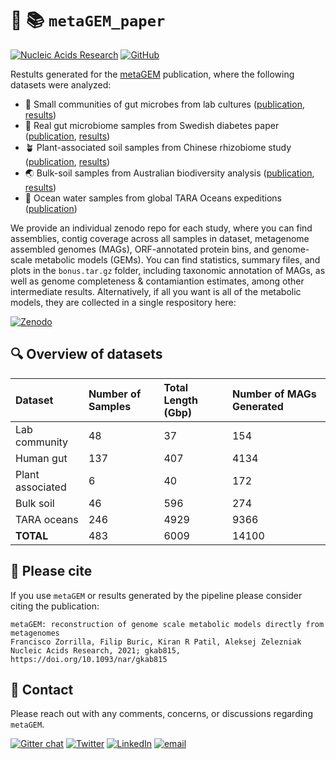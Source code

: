 # 💎 📚 `metaGEM_paper`


[![Nucleic Acids Research](https://img.shields.io/badge/Nucleic%20Acids%20Research-10.1093%2Fnar%2Fgkab815-critical)](https://academic.oup.com/nar/advance-article/doi/10.1093/nar/gkab815/6382386)
[![GitHub](https://img.shields.io/badge/GitHub-metaGEM-blue)](https://github.com/franciscozorrilla/metaGEM)

Restults generated for the [metaGEM](https://github.com/franciscozorrilla/metaGEM) publication, where the following datasets were analyzed:

- 🧪 Small communities of gut microbes from lab cultures ([publication](https://www.science.org/doi/10.1126/science.aac4812), [results](https://zenodo.org/record/5593111#.YXLma3nTVz9))
- 💩 Real gut microbiome samples from Swedish diabetes paper ([publication](https://www.nature.com/articles/nature12198), [results](https://zenodo.org/record/5593224#.YXb90XnTX1w))
- 🪴 Plant-associated soil samples from Chinese rhizobiome study ([publication](https://www.nature.com/articles/s41396-018-0300-0), [results](https://zenodo.org/record/5596948#.YXb-FHnTX1w))
- 🌏 Bulk-soil samples from Australian biodiversity analysis ([publication](https://academic.oup.com/gigascience/article/5/1/s13742-016-0126-5/2720982), [results](https://zenodo.org/record/5596972#.YXb-QnnTX1w))
- 🌊 Ocean water samples from global TARA Oceans expeditions ([publication](https://www.science.org/doi/10.1126/science.1261359))

We provide an individual zenodo repo for each study, where you can find assemblies, contig coverage across all samples in dataset, metagenome assembled genomes (MAGs), ORF-annotated protein bins, and genome-scale metabolic models (GEMs). You can find statistics, summary files, and plots in the `bonus.tar.gz` folder, including taxonomic annotation of MAGs, as well as genome completeness & contamiantion estimates, among other intermediate results. Alternatively, if all you want is all of the metabolic models, they are collected in a single respository here:

[![Zenodo](https://img.shields.io/badge/Zenodo-10.5281%2F4707723-blue)](https://zenodo.org/record/4407746#.YXAvvnnTVz8)

## 🔍 Overview of datasets

| Dataset  | Number of Samples | Total Length (Gbp) | Number of MAGs Generated |
| :---         |     :---      | :---         |     :---      |
| Lab community  | 48  | 37  | 154  |
| Human gut  | 137  | 407  | 4134  |
| Plant associated | 6  | 40 | 172 |
| Bulk soil  | 46  | 596  | 274  |
| TARA oceans  | 246  | 4929  | 9366 |
| **TOTAL**  | 483  | 6009  | 14100  |

## 🍾 Please cite

If you use `metaGEM` or results generated by the pipeline please consider citing the publication:

```
metaGEM: reconstruction of genome scale metabolic models directly from metagenomes
Francisco Zorrilla, Filip Buric, Kiran R Patil, Aleksej Zelezniak
Nucleic Acids Research, 2021; gkab815, https://doi.org/10.1093/nar/gkab815
``` 

## 📲 Contact

Please reach out with any comments, concerns, or discussions regarding `metaGEM`.

[![Gitter chat](https://badges.gitter.im/gitterHQ/gitter.png)](https://gitter.im/metaGEM/community)
[![Twitter](https://img.shields.io/badge/Twitter-%40metagenomez-lightblue)](https://twitter.com/metagenomez)
[![LinkedIn](https://img.shields.io/badge/LinkedIn-fzorrilla94-blue)](https://www.linkedin.com/in/fzorrilla94/)
[![email](https://img.shields.io/badge/email-fz274%40cam.ac.uk-%23a6bddb)](fz274@cam.ac.uk)
